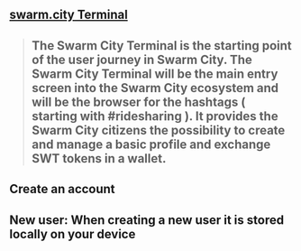 ## [swarm.city Terminal](https://github.com/swarmcity/sc-terminal/blob/master/README.md)


>## The Swarm City Terminal is the starting point of the user journey in Swarm City. The Swarm City Terminal will be the main entry screen into the Swarm City ecosystem and will be the browser for the hashtags ( starting with #ridesharing ). It provides the Swarm City citizens the possibility to create and manage a basic profile and exchange SWT tokens in a wallet.


## Create an account

## New user: When creating a new user it is stored locally on your device

